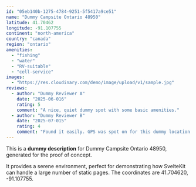 ```yaml
---
id: "05eb140b-1275-4784-9251-5f5417a9ce51"
name: "Dummy Campsite Ontario 48950"
latitude: 41.70462
longitude: -91.107755
continent: "north-america"
country: "canada"
region: "ontario"
amenities:
  - "fishing"
  - "water"
  - "RV-suitable"
  - "cell-service"
images:
  - "https://res.cloudinary.com/demo/image/upload/v1/sample.jpg"
reviews:
  - author: "Dummy Reviewer A"
    date: "2025-06-016"
    rating: 5
    comment: "A nice, quiet dummy spot with some basic amenities."
  - author: "Dummy Reviewer B"
    date: "2025-07-015"
    rating: 4
    comment: "Found it easily. GPS was spot on for this dummy location."
---
```


This is a **dummy description** for Dummy Campsite Ontario 48950, generated for the proof of concept.

It provides a serene environment, perfect for demonstrating how SvelteKit can handle a large number of static pages. The coordinates are 41.704620, -91.107755.
